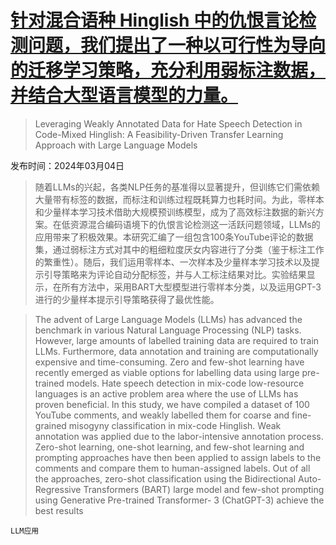 # [针对混合语种 Hinglish 中的仇恨言论检测问题，我们提出了一种以可行性为导向的迁移学习策略，充分利用弱标注数据，并结合大型语言模型的力量。](https://arxiv.org/abs/2403.02121)

> Leveraging Weakly Annotated Data for Hate Speech Detection in Code-Mixed Hinglish: A Feasibility-Driven Transfer Learning Approach with Large Language Models

发布时间：2024年03月04日

> 随着LLMs的兴起，各类NLP任务的基准得以显著提升，但训练它们需依赖大量带有标签的数据，而标注和训练过程既耗算力也耗时间。为此，零样本和少量样本学习技术借助大规模预训练模型，成为了高效标注数据的新兴方案。在低资源混合编码语境下的仇恨言论检测这一活跃问题领域，LLMs的应用带来了积极效果。本研究汇编了一组包含100条YouTube评论的数据集，通过弱标注方式对其中的粗细粒度厌女内容进行了分类（鉴于标注工作的繁重性）。随后，我们运用零样本、一次样本及少量样本学习技术以及提示引导策略来为评论自动分配标签，并与人工标注结果对比。实验结果显示，在所有方法中，采用BART大型模型进行零样本分类，以及运用GPT-3进行的少量样本提示引导策略获得了最优性能。

> The advent of Large Language Models (LLMs) has advanced the benchmark in various Natural Language Processing (NLP) tasks. However, large amounts of labelled training data are required to train LLMs. Furthermore, data annotation and training are computationally expensive and time-consuming. Zero and few-shot learning have recently emerged as viable options for labelling data using large pre-trained models. Hate speech detection in mix-code low-resource languages is an active problem area where the use of LLMs has proven beneficial. In this study, we have compiled a dataset of 100 YouTube comments, and weakly labelled them for coarse and fine-grained misogyny classification in mix-code Hinglish. Weak annotation was applied due to the labor-intensive annotation process. Zero-shot learning, one-shot learning, and few-shot learning and prompting approaches have then been applied to assign labels to the comments and compare them to human-assigned labels. Out of all the approaches, zero-shot classification using the Bidirectional Auto-Regressive Transformers (BART) large model and few-shot prompting using Generative Pre-trained Transformer- 3 (ChatGPT-3) achieve the best results

`LLM应用`